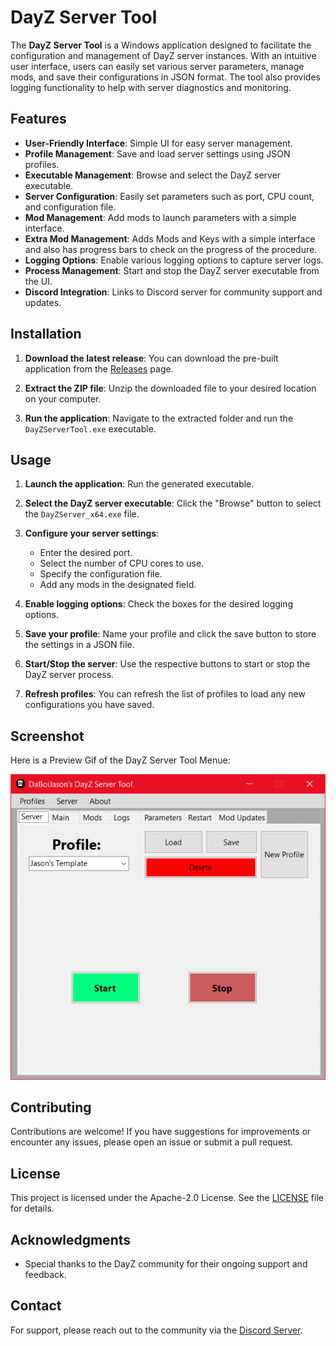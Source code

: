# DayZ Server Tool

The **DayZ Server Tool** is a Windows application designed to facilitate the configuration and management of DayZ server instances. With an intuitive user interface, users can easily set various server parameters, manage mods, and save their configurations in JSON format. The tool also provides logging functionality to help with server diagnostics and monitoring.

## Features

- **User-Friendly Interface**: Simple UI for easy server management.
- **Profile Management**: Save and load server settings using JSON profiles.
- **Executable Management**: Browse and select the DayZ server executable.
- **Server Configuration**: Easily set parameters such as port, CPU count, and configuration file.
- **Mod Management**: Add mods to launch parameters with a simple interface.
- **Extra Mod Management**: Adds Mods and Keys with a simple interface and also has progress bars to check on the progress of the procedure.
- **Logging Options**: Enable various logging options to capture server logs.
- **Process Management**: Start and stop the DayZ server executable from the UI.
- **Discord Integration**: Links to Discord server for community support and updates.

## Installation

1. **Download the latest release**: You can download the pre-built application from the [Releases](https://github.com/DaBoiJason/DayZServerTool/releases/) page.

2. **Extract the ZIP file**: Unzip the downloaded file to your desired location on your computer.

3. **Run the application**: Navigate to the extracted folder and run the `DayZServerTool.exe` executable.

## Usage

1. **Launch the application**: Run the generated executable.

2. **Select the DayZ server executable**: Click the "Browse" button to select the `DayZServer_x64.exe` file.

3. **Configure your server settings**: 
   - Enter the desired port.
   - Select the number of CPU cores to use.
   - Specify the configuration file.
   - Add any mods in the designated field.

4. **Enable logging options**: Check the boxes for the desired logging options.

5. **Save your profile**: Name your profile and click the save button to store the settings in a JSON file.

6. **Start/Stop the server**: Use the respective buttons to start or stop the DayZ server process.

7. **Refresh profiles**: You can refresh the list of profiles to load any new configurations you have saved.

## Screenshot

Here is a Preview Gif of the DayZ Server Tool Menue:

![DayZ Server Tool Screenshot](https://raw.githubusercontent.com/DaBoiJason/DayZServerTool/refs/heads/main/Assets/menepreview.gif)


## Contributing

Contributions are welcome! If you have suggestions for improvements or encounter any issues, please open an issue or submit a pull request.

## License

This project is licensed under the Apache-2.0 License. See the [LICENSE](LICENSE) file for details.

## Acknowledgments

- Special thanks to the DayZ community for their ongoing support and feedback.

## Contact

For support, please reach out to the community via the [Discord Server](https://discord.gg/JYdvWZgaEb).
